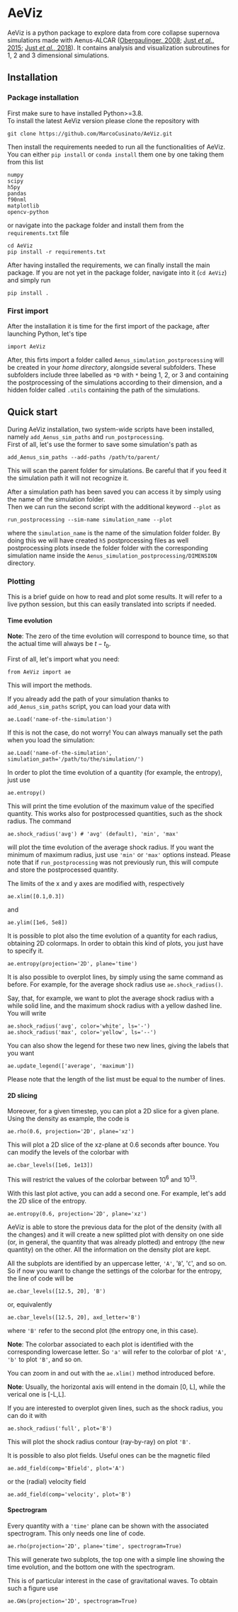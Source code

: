# AeViz

AeViz is a python package to explore data from core collapse supernova simulations made with Aenus-ALCAR ([Obergaulinger, 2008](https://ui.adsabs.harvard.edu/abs/2008PhDT.........1O/abstract); [Just _et al._, 2015](https://ui.adsabs.harvard.edu/abs/2015MNRAS.453.3386J/abstract); [Just _et al._, 2018](https://ui.adsabs.harvard.edu/abs/2018MNRAS.481.4786J/abstract)). It contains analysis and visualization subroutines for 1, 2 and 3 dimensional simulations.


## Installation
### Package installation
First make sure to have installed Python>=3.8.<br/>
To install the latest AeViz version please clone the repository with
```
git clone https://github.com/MarcoCusinato/AeViz.git
```

Then install the requirements needed to run all the functionalities of AeViz. You can either `pip install` or `conda install` them one by one taking them from this list
```
numpy
scipy
h5py
pandas
f90nml
matplotlib
opencv-python
```
or navigate into the package folder and install them from the `requirements.txt` file
```
cd AeViz
pip install -r requirements.txt
```
After having installed the requirements, we can finally install the main package. If you are not yet in the package folder, navigate into it (`cd AeViz`) and simply run
```
pip install .
```
### First import
After the installation it is time for the first import of the package, after launching Python, let's tipe
```
import AeViz
```
After, this firts import a folder called `Aenus_simulation_postprocessing` will be created in your _home directory_, alongside several subfolders. These subfolders include three labelled as `*D` with `*` being 1, 2, or 3 and containing the postprocessing of the simulations according to their dimension, and a hidden folder called `.utils` containing the path of the simulations.
## Quick start
During AeViz installation, two system-wide scripts have been installed, namely `add_Aenus_sim_paths` and `run_postprocessing`.<br/>
First of all, let's use the former to save some simulation's path as
```
add_Aenus_sim_paths --add-paths /path/to/parent/
```
This will scan the parent folder for simulations. Be careful that if you feed it the simulation path it will not recognize it.

After a simulation path has been saved you can access it by simply using the name of the simulation folder.<br/>
Then we can run the second script with the additional keyword `--plot` as 
```
run_postprocessing --sim-name simulation_name --plot
```
where the `simulation_name` is the name of the simulation folder folder.
By doing this we will have created `h5` postprocessing files as well postprocessing plots insede the folder folder with the corresponding simulation name inside the `Aenus_simulation_postprocessing/DIMENSION` directory.

### Plotting
This is a brief guide on how to read and plot some results. It will refer to a live python session, but this can easily translated into scripts if needed.

#### Time evolution

**Note**: The zero of the time evolution will correspond to bounce time, so that the actual time will always be $t - t_b$.

First of all, let's import what you need:
```
from AeViz import ae
```
This will import the methods.

If you already add the path of your simulation thanks to `add_Aenus_sim_paths` script, you can load your data with
```
ae.Load('name-of-the-simulation')
```
If this is not the case, do not worry! You can always manually set the path when you load the simulation:
```
ae.Load('name-of-the-simulation', simulation_path='/path/to/the/simulation/')
```

In order to plot the time evolution of a quantity (for example, the entropy), just use
```
ae.entropy()
```
This will print the time evolution of the maximum value of the specified quantity. This works also for postprocessed quantities, such as the shock radius.
The command
```
ae.shock_radius('avg') # 'avg' (default), 'min', 'max'
```
will plot the time evolution of the average shock radius. If you want the minimum of maximum radius, just use `'min'` or `'max'` options instead.
Please note that if `run_postprocessing` was not previously run, this will compute and store the postprocessed quantity.

The limits of the x and y axes are modified with, respectively
```
ae.xlim([0.1,0.3])
```
and
```
ae.ylim([1e6, 5e8])
```

It is possible to plot also the time evolution of a quantity for each radius, obtaining 2D colormaps. In order to obtain this kind of plots, you just have to specify it.
```
ae.entropy(projection='2D', plane='time')
```
It is also possible to overplot lines, by simply using the same command as before. For example, for the average shock radius use `ae.shock_radius()`.

Say, that, for example, we want to plot the average shock radius with a while solid line, and the maximum shock radius with a yellow dashed line. You will write
```
ae.shock_radius('avg', color='white', ls='-')
ae.shock_radius('max', color='yellow', ls='--')
```
You can also show the legend for these two new lines, giving the labels that you want
```
ae.update_legend(['average', 'maximum'])
```
Please note that the length of the list must be equal to the number of lines.

#### 2D slicing
Moreover, for a given timestep, you can plot a 2D slice for a given plane. Using the density as example, the code is
```
ae.rho(0.6, projection='2D', plane='xz')
```
This will plot a 2D slice of the xz-plane at 0.6 seconds after bounce. You can modify the levels of the colorbar with
```
ae.cbar_levels([1e6, 1e13])
```
This will restrict the values of the colorbar between $10^6$ and $10^{13}$.

With this last plot active, you can add a second one. For example, let's add the 2D slice of the entropy.
```
ae.entropy(0.6, projection='2D', plane='xz')
```
AeViz is able to store the previous data for the plot of the density (with all the changes) and it will create a new splitted plot with
density on one side (or, in general, the quantity that was already plotted) and entropy (the new quantity) on the other. All the information
on the density plot are kept.

All the subplots are identified by an uppercase letter, `'A'`, '`B`', '`C`', and so on. So if now you want to change the settings of the colorbar
for the entropy, the line of code will be
```
ae.cbar_levels([12.5, 20], 'B')
```
or, equivalently
```
ae.cbar_levels([12.5, 20], axd_letter='B')
```
where `'B'` refer to the second plot (the entropy one, in this case).

**Note**: The colorbar associated to each plot is identified with the corresponding lowercase letter. So `'a'` will refer to the colorbar of plot `'A'`, `'b'` to plot `'B'`, and so on.

You can zoom in and out with the `ae.xlim()` method introduced before.

**Note**: Usually, the horizontal axis will entend in the domain [0, L], while the verical one is [-L,L].

If you are interested to overplot given lines, such as the shock radius, you can do it with
```
ae.shock_radius('full', plot='B')
```
This will plot the shock radius contour (ray-by-ray) on plot `'B'`.

It is possible to also plot fields. Useful ones can be the magnetic filed
```
ae.add_field(comp='Bfield', plot='A')
```
or the (radial) velocity field
```
ae.add_field(comp='velocity', plot='B')
```

#### Spectrogram
Every quantity with a `'time'` plane can be shown with the associated spectrogram. This only needs one line of code.
```
ae.rho(projection='2D', plane='time', spectrogram=True)
```
This will generate two subplots, the top one with a simple line showing the time evolution, and the bottom one with the spectrogram.

This is of particular interest in the case of gravitational waves. To obtain such a figure use
```
ae.GWs(projection='2D', spectrogram=True)
```